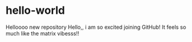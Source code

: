 # hello-world
Helloooo new repository
Hello,, i am so excited joining GitHub!
It feels so much like the matrix vibesss!!
